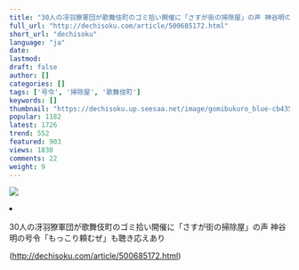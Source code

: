 ```yaml
---
title: "30人の冴羽獠軍団が歌舞伎町のゴミ拾い開催に「さすが街の掃除屋」の声 神谷明の号令「もっこり頼むぜ」も聴き応えあり"
full_url: "http://dechisoku.com/article/500685172.html"
short_url: "dechisoku"
language: "ja"
date: 
lastmod: 
draft: false
author: []
categories: []
tags: ['号令', '掃除屋', '歌舞伎町']
keywords: []
thumbnail: "https://dechisoku.up.seesaa.net/image/gomibukuro_blue-cb435.png"
popular: 1182
latest: 1726
trend: 552
featured: 903
views: 1830
comments: 22
weight: 9
---
```


![](https://dechisoku.up.seesaa.net/image/gomibukuro_blue-cb435.png)

<li><p class='ninja_onebutton'> <p class='ninja_onebutton_hidden'></p><p class='ninja_onebutton_hidden'>30人の冴羽獠軍団が歌舞伎町のゴミ拾い開催に「さすが街の掃除屋」の声 神谷明の号令「もっこり頼むぜ」も聴き応えあり</p> </p> </li> 

(http://dechisoku.com/article/500685172.html)

